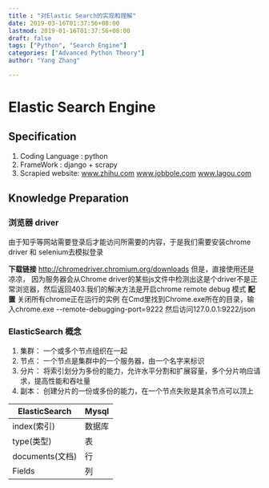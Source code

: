 ```yaml
---
title : "对Elastic Search的实现和理解"
date: 2019-03-16T01:37:56+08:00
lastmod: 2019-01-16T01:37:56+08:00
draft: false
tags: ["Python", "Search Engine"]
categories: ["Advanced Python Theory"]
author: "Yang Zhang"

---
```


# Elastic Search Engine

## Specification
1. Coding Language : python
2. FrameWork : django + scrapy
3. Scrapied website: www.zhihu.com www.jobbole.com www.lagou.com 

## Knowledge Preparation

### 浏览器 driver
由于知乎等网站需要登录后才能访问所需要的内容，于是我们需要安装chrome driver 和 selenium去模拟登录

**下载链接** http://chromedriver.chromium.org/downloads 
但是，直接使用还是凉凉， 因为服务器会从Chrome driver的某些js文件中检测出这是个driver不是正常浏览器，然后返回403.我们的解决方法是开启chrome remote debug 模式
**配置**
关闭所有chrome正在运行的实例
在Cmd里找到Chrome.exe所在的目录，输入chrome.exe --remote-debugging-port=9222
然后访问127.0.0.1:9222/json

### ElasticSearch 概念
1. 集群： 一个或多个节点组织在一起
2. 节点： 一个节点是集群中的一个服务器，由一个名字来标识
3. 分片： 将索引划分为多份的能力，允许水平分割和扩展容量，多个分片响应请求，提高性能和吞吐量
4. 副本： 创建分片的一份或多份的能力，在一个节点失败是其余节点可以顶上


| ElasticSearch | Mysql |
|---------------|-------|
|index(索引)     |数据库 |
|type(类型)      | 表    |
|documents(文档) | 行    |
|Fields         |  列   |